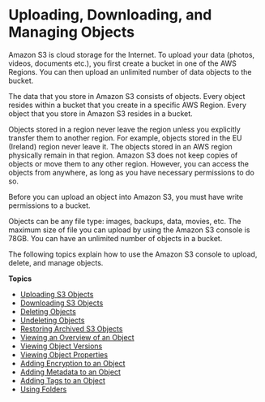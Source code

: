 # Uploading, Downloading, and Managing Objects<a name="upload-download-objects"></a>

Amazon S3 is cloud storage for the Internet\. To upload your data \(photos, videos, documents etc\.\), you first create a bucket in one of the AWS Regions\. You can then upload an unlimited number of data objects to the bucket\.

The data that you store in Amazon S3 consists of objects\. Every object resides within a bucket that you create in a specific AWS Region\. Every object that you store in Amazon S3 resides in a bucket\. 

Objects stored in a region never leave the region unless you explicitly transfer them to another region\. For example, objects stored in the EU \(Ireland\) region never leave it\. The objects stored in an AWS region physically remain in that region\. Amazon S3 does not keep copies of objects or move them to any other region\. However, you can access the objects from anywhere, as long as you have necessary permissions to do so\.

Before you can upload an object into Amazon S3, you must have write permissions to a bucket\.

Objects can be any file type: images, backups, data, movies, etc\. The maximum size of file you can upload by using the Amazon S3 console is 78GB\.  You can have an unlimited number of objects in a bucket\.

The following topics explain how to use the Amazon S3 console to upload, delete, and manage objects\.

**Topics**
+ [Uploading S3 Objects](upload-objects.md)
+ [Downloading S3 Objects](download-objects.md)
+ [Deleting Objects](delete-objects.md)
+ [Undeleting Objects](undelete-objects.md)
+ [Restoring Archived S3 Objects](restore-archived-objects.md)
+ [Viewing an Overview of an Object](view-object-overview.md)
+ [Viewing Object Versions](view-object-versions.md)
+ [Viewing Object Properties](view-object-properties.md)
+ [Adding Encryption to an Object](add-object-encryption.md)
+ [Adding Metadata to an Object](add-object-metadata.md)
+ [Adding Tags to an Object](add-object-tags.md)
+ [Using Folders](using-folders.md)